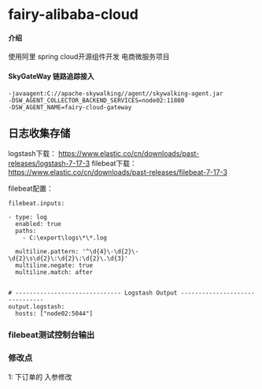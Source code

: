 # fairy-alibaba-cloud

#### 介绍
使用阿里 spring cloud开源组件开发 电商微服务项目

#### SkyGateWay 链路追踪接入
```
-javaagent:C://apache-skywalking//agent//skywalking-agent.jar 
-DSW_AGENT_COLLECTOR_BACKEND_SERVICES=node02:11800
-DSW_AGENT_NAME=fairy-cloud-gateway
```


## 日志收集存储
logstash下载： https://www.elastic.co/cn/downloads/past-releases/logstash-7-17-3
filebeat下载： https://www.elastic.co/cn/downloads/past-releases/filebeat-7-17-3

filebeat配置：

```
filebeat.inputs:

- type: log
  enabled: true
  paths:
    - C:\export\logs\*\*.log

  multiline.pattern: '^\d{4}\-\d{2}\-\d{2}\s\d{2}\:\d{2}\:\d{2}\.\d{3}'
  multiline.negate: true
  multiline.match: after


# ------------------------------ Logstash Output -------------------------------
output.logstash:
  hosts: ["node02:5044"]
```
### filebeat测试控制台输出


### 修改点
1: 下订单的 入参修改

